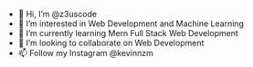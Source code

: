 - 👋 Hi, I’m @z3uscode
- 👀 I’m interested in Web Development and Machine Learning
- 🌱 I’m currently learning Mern Full Stack Web Development
- 💞️ I’m looking to collaborate on Web Development
- 📫 Follow my Instagram @kevinnzm

<!---
z3uscode/z3uscode is a ✨ special ✨ repository because its `README.md` (this file) appears on your GitHub profile.
You can click the Preview link to take a look at your changes.
--->
